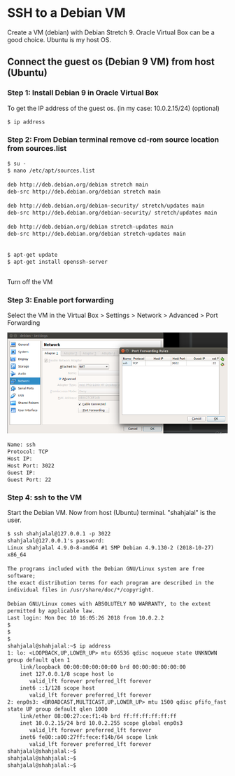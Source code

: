 # SSH to a Debian VM
Create a VM (debian) with Debian Stretch 9. Oracle Virtual Box can be a good choice. Ubuntu is my host OS.

## Connect the guest os (Debian 9 VM) from host (Ubuntu)

### Step 1: Install Debian 9 in Oracle Virtual Box

To get the IP address of the guest os. (in my case: 10.0.2.15/24) (optional)
```
$ ip address

```

### Step 2: From Debian terminal remove cd-rom source location from sources.list

```
$ su -
$ nano /etc/apt/sources.list

deb http://deb.debian.org/debian stretch main
deb-src http://deb.debian.org/debian stretch main

deb http://deb.debian.org/debian-security/ stretch/updates main
deb-src http://deb.debian.org/debian-security/ stretch/updates main

deb http://deb.debian.org/debian stretch-updates main
deb-src http://deb.debian.org/debian stretch-updates main


$ apt-get update
$ apt-get install openssh-server


```
Turn off the VM


### Step 3: Enable port forwarding
Select the VM in the Virtual Box > Settings > Network > Advanced > Port Forwarding

<img src="images/port-forwarding.png" width="600px" />

```
Name: ssh
Protocol: TCP
Host IP:
Host Port: 3022
Guest IP:
Guest Port: 22
```


### Step 4: ssh to the VM
Start the Debian VM.
Now from host (Ubuntu) terminal. "shahjalal" is the user.
```
$ ssh shahjalal@127.0.0.1 -p 3022
shahjalal@127.0.0.1's password:
Linux shahjalal 4.9.0-8-amd64 #1 SMP Debian 4.9.130-2 (2018-10-27) x86_64

The programs included with the Debian GNU/Linux system are free software;
the exact distribution terms for each program are described in the
individual files in /usr/share/doc/*/copyright.

Debian GNU/Linux comes with ABSOLUTELY NO WARRANTY, to the extent
permitted by applicable law.
Last login: Mon Dec 10 16:05:26 2018 from 10.0.2.2
$
$
$
shahjalal@shahjalal:~$ ip address
1: lo: <LOOPBACK,UP,LOWER_UP> mtu 65536 qdisc noqueue state UNKNOWN group default qlen 1
    link/loopback 00:00:00:00:00:00 brd 00:00:00:00:00:00
    inet 127.0.0.1/8 scope host lo
       valid_lft forever preferred_lft forever
    inet6 ::1/128 scope host
       valid_lft forever preferred_lft forever
2: enp0s3: <BROADCAST,MULTICAST,UP,LOWER_UP> mtu 1500 qdisc pfifo_fast state UP group default qlen 1000
    link/ether 08:00:27:ce:f1:4b brd ff:ff:ff:ff:ff:ff
    inet 10.0.2.15/24 brd 10.0.2.255 scope global enp0s3
       valid_lft forever preferred_lft forever
    inet6 fe80::a00:27ff:fece:f14b/64 scope link
       valid_lft forever preferred_lft forever
shahjalal@shahjalal:~$
shahjalal@shahjalal:~$
shahjalal@shahjalal:~$
```

